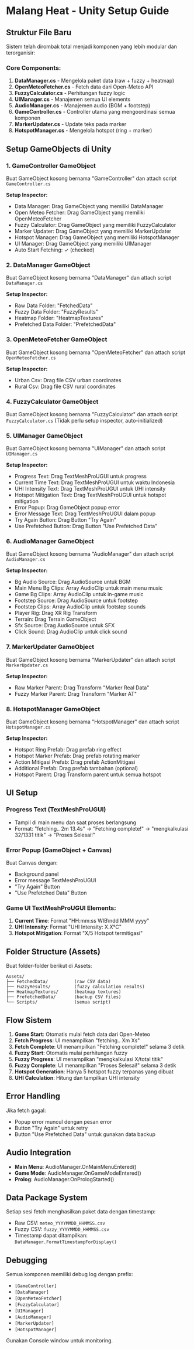 # Malang Heat - Unity Setup Guide

## Struktur File Baru

Sistem telah dirombak total menjadi komponen yang lebih modular dan terorganisir:

### Core Components:
1. **DataManager.cs** - Mengelola paket data (raw + fuzzy + heatmap)
2. **OpenMeteoFetcher.cs** - Fetch data dari Open-Meteo API
3. **FuzzyCalculator.cs** - Perhitungan fuzzy logic
4. **UIManager.cs** - Manajemen semua UI elements
5. **AudioManager.cs** - Manajemen audio (BGM + footstep)
6. **GameController.cs** - Controller utama yang mengoordinasi semua komponen
7. **MarkerUpdater.cs** - Update teks pada marker
8. **HotspotManager.cs** - Mengelola hotspot (ring + marker)

## Setup GameObjects di Unity

### 1. GameController GameObject
Buat GameObject kosong bernama "GameController" dan attach script `GameController.cs`

**Setup Inspector:**
- Data Manager: Drag GameObject yang memiliki DataManager
- Open Meteo Fetcher: Drag GameObject yang memiliki OpenMeteoFetcher
- Fuzzy Calculator: Drag GameObject yang memiliki FuzzyCalculator
- Marker Updater: Drag GameObject yang memiliki MarkerUpdater
- Hotspot Manager: Drag GameObject yang memiliki HotspotManager
- UI Manager: Drag GameObject yang memiliki UIManager
- Auto Start Fetching: ✓ (checked)

### 2. DataManager GameObject
Buat GameObject kosong bernama "DataManager" dan attach script `DataManager.cs`

**Setup Inspector:**
- Raw Data Folder: "FetchedData"
- Fuzzy Data Folder: "FuzzyResults"
- Heatmap Folder: "HeatmapTextures"
- Prefetched Data Folder: "PrefetchedData"

### 3. OpenMeteoFetcher GameObject
Buat GameObject kosong bernama "OpenMeteoFetcher" dan attach script `OpenMeteoFetcher.cs`

**Setup Inspector:**
- Urban Csv: Drag file CSV urban coordinates
- Rural Csv: Drag file CSV rural coordinates

### 4. FuzzyCalculator GameObject
Buat GameObject kosong bernama "FuzzyCalculator" dan attach script `FuzzyCalculator.cs`
(Tidak perlu setup inspector, auto-initialized)

### 5. UIManager GameObject
Buat GameObject kosong bernama "UIManager" dan attach script `UIManager.cs`

**Setup Inspector:**
- Progress Text: Drag TextMeshProUGUI untuk progress
- Current Time Text: Drag TextMeshProUGUI untuk waktu Indonesia
- UHI Intensity Text: Drag TextMeshProUGUI untuk UHI intensity
- Hotspot Mitigation Text: Drag TextMeshProUGUI untuk hotspot mitigation
- Error Popup: Drag GameObject popup error
- Error Message Text: Drag TextMeshProUGUI dalam popup
- Try Again Button: Drag Button "Try Again"
- Use Prefetched Button: Drag Button "Use Prefetched Data"

### 6. AudioManager GameObject
Buat GameObject kosong bernama "AudioManager" dan attach script `AudioManager.cs`

**Setup Inspector:**
- Bg Audio Source: Drag AudioSource untuk BGM
- Main Menu Bg Clips: Array AudioClip untuk main menu music
- Game Bg Clips: Array AudioClip untuk in-game music
- Footstep Source: Drag AudioSource untuk footstep
- Footstep Clips: Array AudioClip untuk footstep sounds
- Player Rig: Drag XR Rig Transform
- Terrain: Drag Terrain GameObject
- Sfx Source: Drag AudioSource untuk SFX
- Click Sound: Drag AudioClip untuk click sound

### 7. MarkerUpdater GameObject
Buat GameObject kosong bernama "MarkerUpdater" dan attach script `MarkerUpdater.cs`

**Setup Inspector:**
- Raw Marker Parent: Drag Transform "Marker Real Data"
- Fuzzy Marker Parent: Drag Transform "Marker AT"

### 8. HotspotManager GameObject
Buat GameObject kosong bernama "HotspotManager" dan attach script `HotspotManager.cs`

**Setup Inspector:**
- Hotspot Ring Prefab: Drag prefab ring effect
- Hotspot Marker Prefab: Drag prefab rotating marker
- Action Mitigasi Prefab: Drag prefab ActionMitigasi
- Additional Prefab: Drag prefab tambahan (optional)
- Hotspot Parent: Drag Transform parent untuk semua hotspot

## UI Setup

### Progress Text (TextMeshProUGUI)
- Tampil di main menu dan saat proses berlangsung
- Format: "fetching.. 2m 13.4s" → "Fetching complete!" → "mengkalkulasi 32/1331 titik" → "Proses Selesai!"

### Error Popup (GameObject + Canvas)
Buat Canvas dengan:
- Background panel
- Error message TextMeshProUGUI
- "Try Again" Button
- "Use Prefetched Data" Button

### Game UI TextMeshProUGUI Elements:
1. **Current Time**: Format "HH:mm:ss WIB\ndd MMM yyyy"
2. **UHI Intensity**: Format "UHI Intensity: X.X°C"
3. **Hotspot Mitigation**: Format "X/5 Hotspot termitigasi"

## Folder Structure (Assets)

Buat folder-folder berikut di Assets:
```
Assets/
├── FetchedData/          (raw CSV data)
├── FuzzyResults/         (fuzzy calculation results)
├── HeatmapTextures/      (heatmap textures)
├── PrefetchedData/       (backup CSV files)
└── Scripts/              (semua script)
```

## Flow Sistem

1. **Game Start**: Otomatis mulai fetch data dari Open-Meteo
2. **Fetch Progress**: UI menampilkan "fetching.. Xm Xs"
3. **Fetch Complete**: UI menampilkan "Fetching complete!" selama 3 detik
4. **Fuzzy Start**: Otomatis mulai perhitungan fuzzy
5. **Fuzzy Progress**: UI menampilkan "mengkalkulasi X/total titik"
6. **Fuzzy Complete**: UI menampilkan "Proses Selesai!" selama 3 detik
7. **Hotspot Generation**: Hanya 5 hotspot fuzzy terpanas yang dibuat
8. **UHI Calculation**: Hitung dan tampilkan UHI intensity

## Error Handling

Jika fetch gagal:
- Popup error muncul dengan pesan error
- Button "Try Again" untuk retry
- Button "Use Prefetched Data" untuk gunakan data backup

## Audio Integration

- **Main Menu**: AudioManager.OnMainMenuEntered()
- **Game Mode**: AudioManager.OnGameModeEntered()
- **Prolog**: AudioManager.OnPrologStarted()

## Data Package System

Setiap sesi fetch menghasilkan paket data dengan timestamp:
- Raw CSV: `meteo_YYYYMMDD_HHMMSS.csv`
- Fuzzy CSV: `fuzzy_YYYYMMDD_HHMMSS.csv`
- Timestamp dapat ditampilkan: `DataManager.FormatTimestampForDisplay()`

## Debugging

Semua komponen memiliki debug log dengan prefix:
- `[GameController]`
- `[DataManager]`
- `[OpenMeteoFetcher]`
- `[FuzzyCalculator]`
- `[UIManager]`
- `[AudioManager]`
- `[MarkerUpdater]`
- `[HotspotManager]`

Gunakan Console window untuk monitoring.
